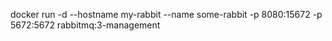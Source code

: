 docker run -d --hostname my-rabbit --name some-rabbit -p 8080:15672 -p 5672:5672 rabbitmq:3-management
